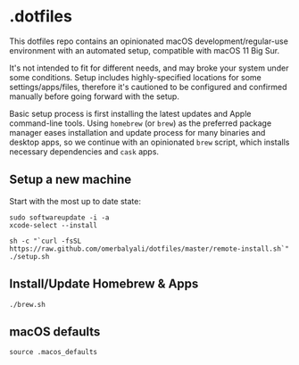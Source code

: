 # .dotfiles

This dotfiles repo contains an opinionated macOS development/regular-use environment with an automated setup, compatible with macOS 11 Big Sur.

It's not intended to fit for different needs, and may broke your system under some conditions. Setup includes highly-specified locations for some settings/apps/files, therefore it's cautioned to be configured and confirmed manually before going forward with the setup.

Basic setup process is first installing the latest updates and Apple command-line tools. Using `homebrew` (or `brew`) as the preferred package manager eases installation and update process for many binaries and desktop apps, so we continue with an opinionated `brew` script, which installs necessary dependencies and `cask` apps.

## Setup a new machine

Start with the most up to date state:

```
sudo softwareupdate -i -a
xcode-select --install
```

```
sh -c "`curl -fsSL https://raw.github.com/omerbalyali/dotfiles/master/remote-install.sh`"
./setup.sh
```

## Install/Update Homebrew & Apps

```
./brew.sh
```

## macOS defaults

```
source .macos_defaults
```

